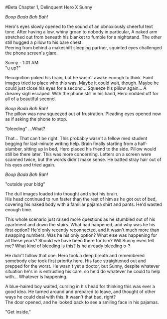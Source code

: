 #Beta Chapter 1, Delinquent Hero X Sunny

*Boop Bada Bah Bah!*

Hero's eyes slowly opened to the sound of an obnoxiously cheerful text tone. After having a low, whiny groan to nobody in particular, A naked arm stretched out from beneath his blanket to fumble for a nightstand. The other still hugged a pillow to his bare chest.  
Peering from behind a makeshift sleeping partner, squinted eyes challenged the phone screen's glare.

Sunny - 1:01 AM   
"u up?"

Recognition poked his brain, but he wasn't awake enough to think. Faint images tried to place who this was. Maybe it could wait, though. Maybe he could just close his eyes for a second... Squeeze his pillow again... A dreamy sigh escaped.
With the phone still in his hand, Hero nodded off for all of a beautiful second.

*Boop Bada Bah Bah!*  
The pillow was now squeezed out of frustration. Pleading eyes opened now as if asking the phone to stop. 

"bleeding"
...What?

That... That can't be right. This probably wasn't a fellow med student begging for last-minute writing help. Brain finally starting from a half-slumber, sitting up in bed, Hero placed his friend to the side. Pillow would still be there later. This was more concerning. Letters on a screen were scanned twice, but the words didn't make sense. He batted stray hair out of his eyes and tried again.

*Boop Bada Bah Bah!*

"outside your bldg"

The dull images loaded into thought and shot his brain.  
His head continued to run faster than the rest of him as he got out of bed, covering his naked body with a familiar pajama shirt and pants. He'd wasted enough time.

This whole scenario just raised more questions as he stumbled out of his apartment and down the stairs. What had happened, and why was he his first option? He'd only recently reconnected, and it wasn't much more than swapping numbers. Was he his only option? What else was happening for all these years? Should we have been there for him? Will Sunny even tell me? What kind of bleeding is this? Is he already bleeding o-?

He didn't follow that one.
Hero took a deep breath and remembered somebody else took first priority here. His face straightened out and prepped for the worst. He wasn't yet a doctor, but Sunny, despite whatever situation he's in is entrusting his care, so he'd do whatever he could to help with... Whatever is happening. 

A blue-haired boy waited, cursing in his head for thinking this was ever a good idea. He turned around and prepared to leave, and thought of other ways he could deal with this. It wasn't that bad, right?  
The door opened, and he looked back to see a smiling face in his pajamas.  
  
"Get inside."
